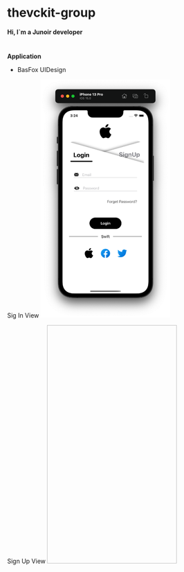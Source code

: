 # thevckit-group
**Hi, I`m a Junoir developer**
#

**Application**
+ BasFox
UIDesign

Sig In View
<img src="https://github.com/vckit/thevckit-group/blob/master/BasFox/screens/sigin.png" width="300" height="550"/>

Sign Up View
<img scr="https://github.com/vckit/thevckit-group/blob/master/BasFox/screens/signup.png" width="300" height="550"/>
